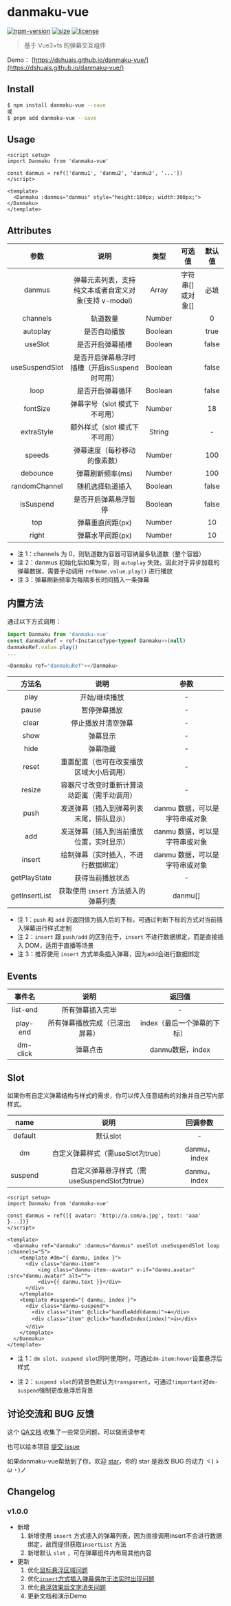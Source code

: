 # danmaku-vue

[![npm-version](https://img.shields.io/npm/v/danmaku-vue.svg)](https://www.npmjs.com/package/danmaku-vue)
[![size](https://img.shields.io/badge/minifiedsize-27kB-blue.svg)](https://www.npmjs.com/package/danmaku-vue)
[![license](https://img.shields.io/npm/l/express.svg)]()

> 基于 Vue3+ts 的弹幕交互组件

Demo： [https://dshuais.github.io/danmaku-vue/](https://dshuais.github.io/danmaku-vue/)

## Install

```bash
$ npm install danmaku-vue --save
或
$ pnpm add danmaku-vue --save
```

## Usage

```vue
<script setup>
import Danmaku from 'danmaku-vue'

const danmus = ref(['danmu1', 'danmu2', 'danmu3', '...'])
</script>

<template>
  <Danmaku :danmus="danmus" style="height:100px; width:300px;"></Danmaku>
</template>
```

## Attributes

|      参数      |                         说明                         |  类型   |      可选值      | 默认值 |
| :------------: | :--------------------------------------------------: | :-----: | :--------------: | :----: |
|     danmus     | 弹幕元素列表，支持纯文本或者自定义对象(支持 v-model) |  Array  | 字符串[]或对象[] |  必填  |
|    channels    |                       轨道数量                       | Number  |                  |   0    |
|    autoplay    |                     是否自动播放                     | Boolean |                  |  true  |
|    useSlot     |                   是否开启弹幕插槽                   | Boolean |                  | false  |
| useSuspendSlot |    是否开启弹幕悬浮时插槽（开启isSuspend时可用）     | Boolean |                  | false  |
|      loop      |                   是否开启弹幕循环                   | Boolean |                  | false  |
|    fontSize    |            弹幕字号（slot 模式下不可用）             | Number  |                  |   18   |
|   extraStyle   |            额外样式（slot 模式下不可用）             | String  |                  |   -    |
|     speeds     |             弹幕速度（每秒移动的像素数）             | Number  |                  |  100   |
|    debounce    |                   弹幕刷新频率(ms)                   | Number  |                  |  100   |
| randomChannel  |                   随机选择轨道插入                   | Boolean |                  | false  |
|   isSuspend    |                 是否开启弹幕悬浮暂停                 | Boolean |                  | false  |
|      top       |                   弹幕垂直间距(px)                   | Number  |                  |   10   |
|     right      |                   弹幕水平间距(px)                   | Number  |                  |   10   |

- 注 1：channels 为 0，则轨道数为容器可容纳最多轨道数（整个容器）
- 注 2：danmus 初始化后如果为空，则 `autoplay` 失效。因此对于异步加载的弹幕数据，需要手动调用 `refName.value.play()` 进行播放
- 注 3：弹幕刷新频率为每隔多长时间插入一条弹幕

## 内置方法

通过以下方式调用：

```js
import Danmaku from 'danmaku-vue'
const danmakuRef = ref<InstanceType<typeof Danmaku>>(null)
danmakuRef.value.play()
...

<Danmaku ref="danmakuRef"></Danmaku>
```

|    方法名     |                     说明                     |              参数              |
| :-----------: | :------------------------------------------: | :----------------------------: |
|     play      |                开始/继续播放                 |               -                |
|     pause     |                 暂停弹幕播放                 |               -                |
|     clear     |              停止播放并清空弹幕              |               -                |
|     show      |                   弹幕显示                   |               -                |
|     hide      |                   弹幕隐藏                   |               -                |
|     reset     |   重置配置（也可在改变播放区域大小后调用）   |               -                |
|    resize     | 容器尺寸改变时重新计算滚动距离（需手动调用） |               -                |
|     push      |   发送弹幕（插入到弹幕列表末尾，排队显示）   | danmu 数据，可以是字符串或对象 |
|      add      |   发送弹幕（插入到当前播放位置，实时显示）   | danmu 数据，可以是字符串或对象 |
|    insert     |     绘制弹幕（实时插入，不进行数据绑定）     | danmu 数据，可以是字符串或对象 |
| getPlayState  |               获得当前播放状态               |               -                |
| getInsertList |     获取使用 `insert` 方法插入的弹幕列表     |            danmu[]             |

- 注 1：`push` 和 `add` 的返回值为插入后的下标，可通过判断下标的方式对当前插入弹幕进行样式定制
- 注 2：`insert` 跟 `push/add` 的区别在于，`insert` 不进行数据绑定，而是直接插入 DOM，适用于直播等场景
- 注 3：推荐使用 `insert` 方式单条插入弹幕，因为add会进行数据绑定

## Events

|  事件名  |              说明              |           返回值            |
| :------: | :----------------------------: | :-------------------------: |
| list-end |        所有弹幕插入完毕        |              -              |
| play-end | 所有弹幕播放完成（已滚出屏幕） | index（最后一个弹幕的下标） |
| dm-click |            弹幕点击            |      danmu数据，index       |

## Slot

如果你有自定义弹幕结构与样式的需求，你可以传入任意结构的对象并自己写内部样式。

|  name   |                     说明                     |   回调参数   |
| :-----: | :------------------------------------------: | :----------: |
| default |                   默认slot                   |      -       |
|   dm    |      自定义弹幕样式（需useSlot为true）       | danmu，index |
| suspend | 自定义弹幕悬浮样式（需useSuspendSlot为true） | danmu，index |

```vue
<script setup>
import Danmaku from 'danmaku-vue'

const danmus = ref([{ avatar: 'http://a.com/a.jpg', text: 'aaa' }...])}
</script>

<template>
  <Danmaku ref="danmaku" :danmus="danmus" useSlot useSuspendSlot loop :channels="5">
    <template #dm="{ danmu, index }">
      <div class="danmu-item">
          <img class="danmu-item--avatar" v-if="danmu.avatar" :src="danmu.avatar" alt="">
          <div>{{ danmu.text }}</div>
      </div>
    </template>
    <template #suspend="{ danmu, index }">
      <div class="danmu-suspend">
        <div class="item" @click="handleAdd(danmu)">➕</div>
        <div class="item" @click="handleIndex(index)">👍</div>
      </div>
    </template>
  </Danmaku>
</template>
```

- 注 1：`dm slot`、`suspend slot`同时使用时，可通过`dm-item:hover`设置悬浮后样式

- 注 2：`suspend slot`的背景色默认为`transparent`，可通过`!important`对`dm-suspend`强制更改悬浮后背景

  

## 讨论交流和 BUG 反馈

这个 [QA文档](https://github.com/dshuais/danmaku-vue/blob/main/QA.md) 收集了一些常见问题，可以做阅读参考

也可以给本项目 [提交 issue](https://github.com/dshuais/danmaku-vue/issues)

如果danmaku-vue帮助到了你，欢迎 [star](https://github.com/dshuais/danmaku-vue/)，你的 star 是我改 BUG 的动力 ヾ(*ゝω・*)ノ



## Changelog

### v1.0.0

- 新增
  1. 新增使用 `insert` 方式插入的弹幕列表，因为直接调用insert不会进行数据绑定，故而提供获取`insertList` 方法
  2. 新增默认 `slot` ，可在弹幕组件内布局其他内容
- 更新
  1. 优化[鼠标悬浮区域问题](https://github.com/dshuais/danmaku-vue/issues/6)
  2. 优化[`insert`方式插入弹幕偶尔无法实时出现问题](https://github.com/dshuais/danmaku-vue/issues/7)
  3. 优化[悬浮效果后文字消失问题](https://github.com/dshuais/danmaku-vue/issues/10)
  4. 更新文档和演示Demo





